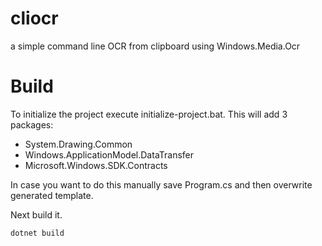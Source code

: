 # cliocr
a simple command line OCR from clipboard using Windows.Media.Ocr

# Build
To initialize the project execute initialize-project.bat. This will add 3 packages:

* System.Drawing.Common                
* Windows.ApplicationModel.DataTransfer
* Microsoft.Windows.SDK.Contracts     

In case you want to do this manually save Program.cs and then overwrite generated template.

Next build it.

```
dotnet build
```

